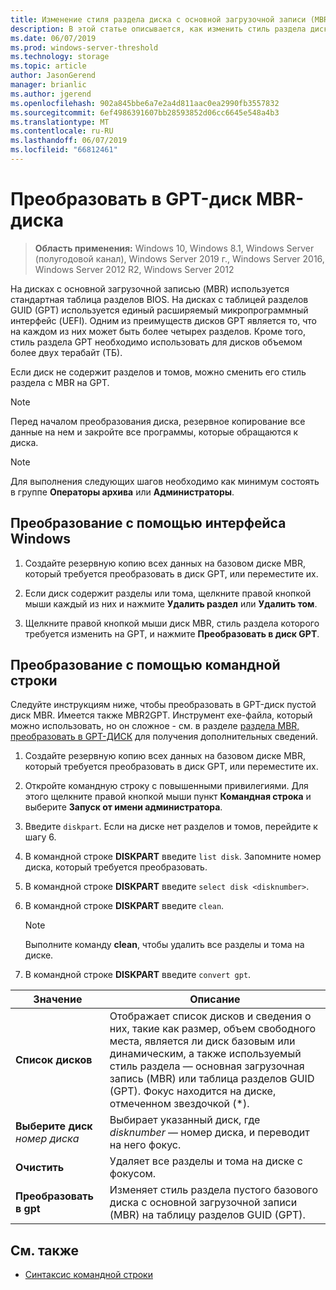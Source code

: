 ```yaml
---
title: Изменение стиля раздела диска с основной загрузочной записи (MBR) на таблицу разделов GUID (GPT)
description: В этой статье описывается, как изменить стиль раздела диска с основной загрузочной записи (MBR) на таблицу разделов GUID (GPT)
ms.date: 06/07/2019
ms.prod: windows-server-threshold
ms.technology: storage
ms.topic: article
author: JasonGerend
manager: brianlic
ms.author: jgerend
ms.openlocfilehash: 902a845bbe6a7e2a4d811aac0ea2990fb3557832
ms.sourcegitcommit: 6ef4986391607bb28593852d06cc6645e548a4b3
ms.translationtype: MT
ms.contentlocale: ru-RU
ms.lasthandoff: 06/07/2019
ms.locfileid: "66812461"
---
```

# <a name="convert-an-mbr-disk-into-a-gpt-disk"></a>Преобразовать в GPT-диск MBR-диска

> **Область применения:** Windows 10, Windows 8.1, Windows Server (полугодовой канал), Windows Server 2019 г., Windows Server 2016, Windows Server 2012 R2, Windows Server 2012

На дисках с основной загрузочной записью (MBR) используется стандартная таблица разделов BIOS. На дисках с таблицей разделов GUID (GPT) используется единый расширяемый микропрограммный интерфейс (UEFI). Одним из преимуществ дисков GPT является то, что на каждом из них может быть более четырех разделов. Кроме того, стиль раздела GPT необходимо использовать для дисков объемом более двух терабайт (ТБ).

Если диск не содержит разделов и томов, можно сменить его стиль раздела с MBR на GPT.

> [!NOTE]
> Перед началом преобразования диска, резервное копирование все данные на нем и закройте все программы, которые обращаются к диска.

> [!NOTE]
> Для выполнения следующих шагов необходимо как минимум состоять в группе **Операторы архива** или **Администраторы**.

## <a name="converting-using-the-windows-interface"></a>Преобразование с помощью интерфейса Windows

1.  Создайте резервную копию всех данных на базовом диске MBR, который требуется преобразовать в диск GPT, или переместите их.

2.  Если диск содержит разделы или тома, щелкните правой кнопкой мыши каждый из них и нажмите **Удалить раздел** или **Удалить том**.

3.  Щелкните правой кнопкой мыши диск MBR, стиль раздела которого требуется изменить на GPT, и нажмите **Преобразовать в диск GPT**.

## <a name="converting-using-a-command-line"></a>Преобразование с помощью командной строки

Следуйте инструкциям ниже, чтобы преобразовать в GPT-диск пустой диск MBR. Имеется также MBR2GPT. Инструмент exe-файла, который можно использовать, но он сложное - см. в разделе [раздела MBR, преобразовать в GPT-ДИСК](https://docs.microsoft.com/windows/deployment/mbr-to-gpt) для получения дополнительных сведений.

1.  Создайте резервную копию всех данных на базовом диске MBR, который требуется преобразовать в диск GPT, или переместите их.

2.  Откройте командную строку с повышенными привилегиями. Для этого щелкните правой кнопкой мыши пункт **Командная строка** и выберите **Запуск от имени администратора**.

3. Введите `diskpart`. Если на диске нет разделов и томов, перейдите к шагу 6.

4.  В командной строке **DISKPART** введите `list disk`. Запомните номер диска, который требуется преобразовать.

5.  В командной строке **DISKPART** введите `select disk <disknumber>`.

6.  В командной строке **DISKPART** введите `clean`.

    > [!NOTE]
    > Выполните команду **clean**, чтобы удалить все разделы и тома на диске.

7.  В командной строке **DISKPART** введите `convert gpt`.

| Значение  | Описание  |
| ----- | ---- |
| **Список дисков** | Отображает список дисков и сведения о них, такие как размер, объем свободного места, является ли диск базовым или динамическим, а также используемый стиль раздела — основная загрузочная запись (MBR) или таблица разделов GUID (GPT). Фокус находится на диске, отмеченном звездочкой (*). |
| **Выберите диск** *номер диска* | Выбирает указанный диск, где *disknumber* — номер диска, и переводит на него фокус. |
| **Очистить** | Удаляет все разделы и тома на диске с фокусом.  |
| **Преобразовать в gpt**| Изменяет стиль раздела пустого базового диска с основной загрузочной записи (MBR) на таблицу разделов GUID (GPT). |

## <a name="see-also"></a>См. также

-   [Синтаксис командной строки](https://technet.microsoft.com/library/cc742449(v=ws.11).aspx)